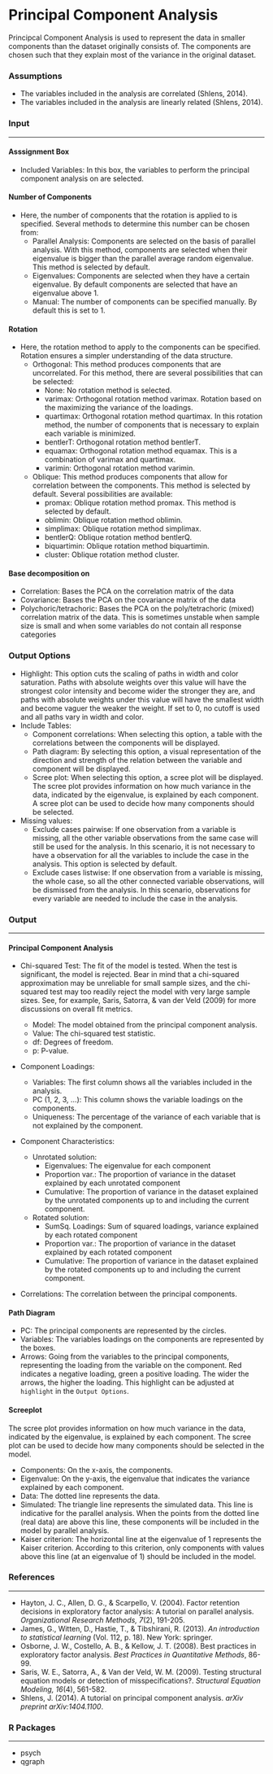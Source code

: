 Principal Component Analysis 
===

Principcal Component Analysis is used to represent the data in smaller components than the dataset originally consists of. The components are chosen such that they explain most of the variance in the original dataset. 

### Assumptions 
- The variables included in the analysis are correlated (Shlens, 2014). 
- The variables included in the analysis are linearly related (Shlens, 2014). 

### Input 
---
#### Asssignment Box 
- Included Variables: In this box, the variables to perform the principal component analysis on are selected. 

#### Number of Components  
- Here, the number of components that the rotation is applied to is specified. Several methods to determine this number can be chosen from:   
  - Parallel Analysis: Components are selected on the basis of parallel analysis. With this method, components are selected when their eigenvalue is bigger than the parallel average random eigenvalue. This method is selected by default. 
  - Eigenvalues: Components are selected when they have a certain eigenvalue. By default components are selected that have an eigenvalue above 1. 
  - Manual: The number of components can be specified manually. By default this is set to 1. 

#### Rotation  
- Here, the rotation method to apply to the components can be specified. Rotation ensures a simpler understanding of the data structure.
  - Orthogonal: This method produces components that are uncorrelated. For this method, there are several possibilities that can be selected: 
      - None: No rotation method is selected. 
      - varimax: Orthogonal rotation method varimax. Rotation based on the maximizing the variance of the loadings. 
      - quartimax: Orthogonal rotation method quartimax. In this rotation method, the number of components that is  necessary to explain each variable is minimized. 
      - bentlerT: Orthogonal rotation method bentlerT. 
      - equamax: Orthogonal rotation method equamax. This is a combination of varimax and quartimax. 
      - varimin: Orthogonal rotation method varimin. 
  - Oblique: This method produces components that allow for correlation between the components. This method is selected by default. Several possibilities are available:  
      - promax: Oblique rotation method promax. This method is selected by default. 
      - oblimin: Oblique rotation method oblimin. 
      - simplimax: Oblique rotation method simplimax. 
      - bentlerQ: Oblique rotation method bentlerQ. 
      - biquartimin: Oblique rotation method biquartimin. 
      - cluster: Oblique rotation method cluster. 
      
#### Base decomposition on
- Correlation: Bases the PCA on the correlation matrix of the data
- Covariance: Bases the PCA on the covariance matrix of the data
- Polychoric/tetrachoric: Bases the PCA on the poly/tetrachoric (mixed) correlation matrix of the data.
  This is sometimes unstable when sample size is small and when some variables do not contain all response categories


### Output Options 
- Highlight: This option cuts the scaling of paths in width and color saturation. Paths with absolute weights over this value will have the strongest color intensity and become wider the stronger they are, and paths with absolute weights under this value will have the smallest width and become vaguer the weaker the weight. If set to 0, no cutoff is used and all paths vary in width and color.
- Include Tables: 
    - Component correlations: When selecting this option, a table with the correlations between the components will be displayed. 
    - Path diagram: By selecting this option, a visual representation of the direction and strength of the relation between the variable and component will be displayed. 
    - Scree plot: When selecting this option, a scree plot will be displayed. The scree plot provides information on how much variance in the data, indicated by the eigenvalue, is explained by each component. A scree plot can be used to decide how many components should be selected.  
- Missing values: 
    - Exclude cases pairwise: If one observation from a variable is missing, all the other variable observations from the same case will still be used for the analysis. In this scenario, it is not necessary to have a observation for all the variables to include the case in the analysis. This option is selected by default. 
    - Exclude cases listwise: If one observation from a variable is missing, the whole case, so all the other connected variable observations, will be dismissed from the analysis. In this scenario, observations for every variable are needed to include the case in the analysis. 

### Output 
---
#### Principal Component Analysis 
- Chi-squared Test: 
  The fit of the model is tested. When the test is significant, the model is rejected. Bear in mind that a     chi-squared approximation may be unreliable for small sample sizes, and the chi-squared test may too         readily reject the model with very large sample sizes. See, for example, Saris, Satorra, & van der Veld      (2009) for more discussions on overall fit metrics.
  - Model: The model obtained from the principal component analysis. 
  - Value: The chi-squared test statistic.  
  - df: Degrees of freedom. 
  - p: P-value. 

- Component Loadings:
  - Variables: The first column shows all the variables included in the analysis. 
  - PC (1, 2, 3, ...): This column shows the variable loadings on the components. 
  - Uniqueness: The percentage of the variance of each variable that is not explained by the component. 

- Component Characteristics:
  - Unrotated solution: 
    - Eigenvalues: The eigenvalue for each component
    - Proportion var.: The proportion of variance in the dataset explained by each unrotated component
    - Cumulative: The proportion of variance in the dataset explained by the unrotated components up to and including the current component.
  - Rotated solution: 
    - SumSq. Loadings: Sum of squared loadings, variance explained by each rotated component
    - Proportion var.: The proportion of variance in the dataset explained by each rotated component
    - Cumulative: The proportion of variance in the dataset explained by the rotated components up to and including the current component.

-  Correlations: 
  The correlation between the principal components. 

#### Path Diagram 
- PC: The principal components are represented by the circles. 
- Variables: The variables loadings on the components are represented by the boxes. 
- Arrows: Going from the variables to the principal components, representing the loading from the variable on the component. Red indicates a negative loading, green a positive loading. The wider the arrows, the higher the loading. This highlight can be adjusted at  `highlight` in the `Output Options`. 

#### Screeplot 
The scree plot provides information on how much variance in the data, indicated by the eigenvalue, is explained by each component. The scree plot can be used to decide how many components should be selected in the model. 
- Components: On the x-axis, the components. 
- Eigenvalue: On the y-axis, the eigenvalue that indicates the variance explained by each component. 
- Data: The dotted line represents the data. 
- Simulated: The triangle line represents the simulated data. This line is indicative for the parallel analysis. When the points from the dotted line (real data) are above this line, these components will be included in the model by parallel analysis. 
- Kaiser criterion: The horizontal line at the eigenvalue of 1 represents the Kaiser criterion. According to this criterion, only components with values above this line (at an eigenvalue of 1) should be included in the model. 

### References 
---
- Hayton, J. C., Allen, D. G., & Scarpello, V. (2004). Factor retention decisions in exploratory factor analysis: A tutorial on parallel analysis. *Organizational Research Methods, 7*(2), 191-205.
- James, G., Witten, D., Hastie, T., & Tibshirani, R. (2013). *An introduction to statistical learning* (Vol. 112, p. 18). New York: springer.
- Osborne, J. W., Costello, A. B., & Kellow, J. T. (2008). Best practices in exploratory factor analysis. *Best Practices in Quantitative Methods*, 86-99.
- Saris, W. E., Satorra, A., & Van der Veld, W. M. (2009). Testing structural equation models or detection of misspecifications?. *Structural Equation Modeling, 16*(4), 561-582.
- Shlens, J. (2014). A tutorial on principal component analysis. *arXiv preprint arXiv:1404.1100*.

### R Packages 
---
- psych 
- qgraph 

